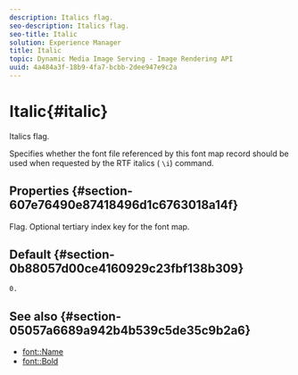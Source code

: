 ```yaml
---
description: Italics flag.
seo-description: Italics flag.
seo-title: Italic
solution: Experience Manager
title: Italic
topic: Dynamic Media Image Serving - Image Rendering API
uuid: 4a484a3f-18b9-4fa7-bcbb-2dee947e9c2a
---
```


# Italic{#italic}

Italics flag.

 Specifies whether the font file referenced by this font map record should be used when requested by the RTF italics ( `\i`) command.

## Properties {#section-607e76490e87418496d1c6763018a14f}

Flag. Optional tertiary index key for the font map.

## Default {#section-0b88057d00ce4160929c23fbf138b309}

`0.`

## See also {#section-05057a6689a942b4b539c5de35c9b2a6}

* [font::Name](r-name-font.md#reference_C55889877DC54AABB60734DCDE86EE76)
* [font::Bold](../../../../../is-api/image-catalog/image-serving-api-ref/c-image-catalog-reference/c-font-map-reference/r-bold-font.md#reference-f7b017ef67574a29abfc3954ab64159c) 
